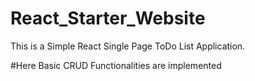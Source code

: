 # React_Starter_Website
This is a Simple React Single Page ToDo List Application.

#Here Basic CRUD Functionalities are implemented
